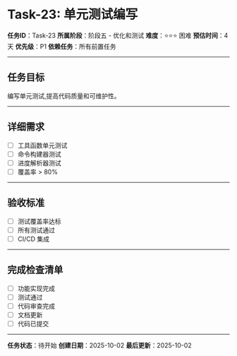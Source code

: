 # Task-23: 单元测试编写

**任务ID**：Task-23
**所属阶段**：阶段五 - 优化和测试
**难度**：⭐⭐⭐ 困难
**预估时间**：4天
**优先级**：P1
**依赖任务**：所有前置任务

---

## 任务目标

编写单元测试,提高代码质量和可维护性。

---

## 详细需求

- [ ] 工具函数单元测试
- [ ] 命令构建器测试
- [ ] 进度解析器测试
- [ ] 覆盖率 > 80%

---

## 验收标准

- [ ] 测试覆盖率达标
- [ ] 所有测试通过
- [ ] CI/CD 集成

---

## 完成检查清单

- [ ] 功能实现完成
- [ ] 测试通过
- [ ] 代码审查完成
- [ ] 文档更新
- [ ] 代码已提交

---

**任务状态**：待开始
**创建日期**：2025-10-02
**最后更新**：2025-10-02
